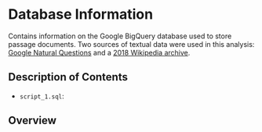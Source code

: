 # Database Information
Contains information on the Google BigQuery database used to store passage documents.
Two sources of textual data were used in this analysis: [Google Natural Questions](https://github.com/beir-cellar/beir) and 
a [2018 Wikipedia archive](https://github.com/facebookresearch/DPR).

## Description of Contents
- `script_1.sql`: 

## Overview
